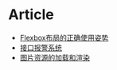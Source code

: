 Article
===============

* [Flexbox布局的正确使用姿势](https://github.com/Leechikit/article/issues/1)
* [接口报警系统](https://github.com/Leechikit/article/issues/2)
* [图片资源的加载和渲染](https://github.com/Leechikit/article/issues/3)
